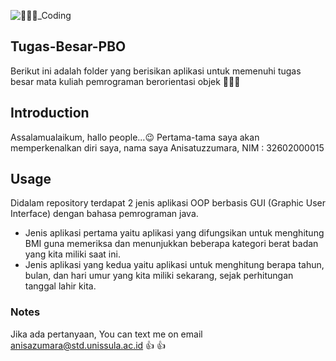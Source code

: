 ![👩🏽‍💻_Coding](https://user-images.githubusercontent.com/76422839/148256922-97439797-72a5-40de-9c47-f42d9c049d42.png)

## Tugas-Besar-PBO
Berikut ini adalah folder yang berisikan aplikasi untuk memenuhi tugas besar mata kuliah pemrograman berorientasi objek :woman_student::page_facing_up: 

## Introduction
Assalamualaikum, hallo people...:wink:
Pertama-tama saya akan memperkenalkan diri saya, nama saya Anisatuzzumara, NIM : 32602000015

## Usage
Didalam repository terdapat 2 jenis aplikasi OOP berbasis GUI (Graphic User Interface) dengan bahasa pemrograman java. 
- Jenis aplikasi pertama yaitu aplikasi yang difungsikan untuk menghitung BMI guna memeriksa dan menunjukkan beberapa kategori berat badan yang kita miliki saat ini. 
- Jenis aplikasi yang kedua yaitu aplikasi untuk menghitung berapa tahun, bulan, dan hari umur yang kita miliki sekarang, sejak perhitungan tanggal lahir kita.

### Notes
 Jika ada pertanyaan, You can text me on email anisazumara@std.unissula.ac.id :+1:
 :thumbsup:

